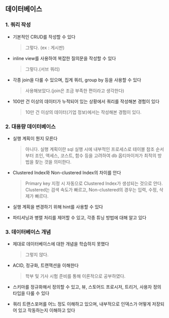 ## 데이터베이스

### 1. 쿼리 작성
- 기본적인 CRUD를 작성할 수 있다
  > 그렇다. (ex : 게시판)

- inline view를 사용하여 복잡한 질의문을 작성할 수 있다
  > 그렇다.(서브 쿼리) 

- 각종 join을 다룰 수 있으며, 집계 쿼리, group by 등을 사용할 수 있다
  > 사용해보았다.(join은 조금 부족한 편이라고 생각한다)

- 100만 건 이상의 데이터가 누적되어 있는 상황에서 쿼리를 작성해본 경험이 있다
  > 10만 건 이상의 데이터(기업 정보)에서는 작성해본 경험이 있다.

### 2. 대용량 데이터베이스
- 실행 계획이 뭔지 모른다
  > 아니다. 실행 계획이란 sql 실행 시에 내부적인 프로세스로
  > 테이블 참조 순서부터 조인, 액세스, 코스트, 함수 등을 고려하여
  > db 옵티마이저가 최적의 방법을 찾는 것을 의미한다.

- Clustered Index와 Non-clustered Index의 차이를 안다
  > Primary key 지정 시 자동으로 Clustered Index가 생성되는 것으로 안다.
  > Clustered는 검색 속도가 빠르고, Non-clustered의 경우는 입력, 수정, 삭제가 빠르다.

- 실행 계획을 변경하기 위해 hint를 사용할 수 있다

- 파티셔닝과 병렬 처리를 제어할 수 있고, 각종 튜닝 방법에 대해 알고 있다

### 3. 데이터베이스 개념
- 제대로 데이터베이스에 대한 개념을 학습하지 못했다
  > 그렇지 않다.

- ACID, 정규화, 트랜잭션을 이해한다
  > 학부 및 기사 시험 준비를 통해 이론적으로 공부하였다.
  
- 스키마를 정규화해서 정의할 수 있고, 뷰, 스토어드 프로시저, 트리거, 사용자 정의 타입을 다룰 수 있다

- 쿼리 트랜스포머를 어느 정도 이해하고 있으며, 내부적으로 인덱스가 어떻게 저장되어 있고 작동하는지 이해하고 있다
